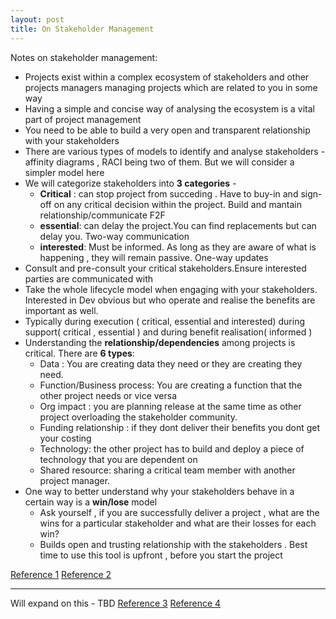 ```yaml
---
layout: post
title: On Stakeholder Management
---
```


Notes on stakeholder management:

- Projects exist within a complex ecosystem of stakeholders and other projects managers managing projects which are related to you in some way 
- Having a simple and concise way of analysing the ecosystem is a vital part of project management
- You need to be able to build a very open and transparent relationship with your stakeholders 
- There are various types of models to identify and analyse stakeholders - affinity diagrams , RACI being two of them. But we will consider a simpler model here
- We will categorize stakeholders into **3 categories** -
  - **Critical** : can stop project from succeding . Have to buy-in and sign-off on any critical decision within the project. Build and mantain relationship/communicate F2F
  - **essential**: can delay the project.You can find replacements but can delay you. Two-way communication
  - **interested**: Must be informed. As long as they are aware of what is happening , they will remain passive. One-way updates
- Consult and pre-consult your critical stakeholders.Ensure interested parties are communicated with
- Take the whole lifecycle model when engaging with your stakeholders. Interested in Dev obvious but who operate and realise the benefits are important as well.
- Typically during execution ( critical, essential and interested) during support( critical , essential ) and during benefit realisation( informed )
- Understanding the **relationship/dependencies** among projects is critical. There are **6 types**:
  - Data : You are creating data they need or they are creating they need.
  - Function/Business process: You are creating a function that the other project needs or vice versa
  - Org impact : you are planning release at the same time as other project overloading the stakeholder community.
  - Funding relationship : if they dont deliver their benefits you dont get your costing
  - Technology: the other project has to build and deploy a piece of technology that you are dependent on
  - Shared resource: sharing a critical team member with another project manager. 
- One way to better understand why your stakeholders behave in a certain way is a **win/lose** model
  - Ask yourself , if you are successfully deliver a project , what are the wins for a particular stakeholder and what are their losses for each win?
  - Builds open and trusting relationship with the stakeholders . Best time to use this tool is upfront , before you start the project

[Reference 1](https://youtu.be/zx8s2aAkTeU)
[Reference 2](https://minimumviableproject.beehiiv.com/p/stepbystep-guide-master-stakeholder-management)
- -------------------------------------------
Will expand on this - TBD
[Reference 3](https://minimumviableproject.beehiiv.com/p/stepbystep-guide-master-stakeholder-management)
[Reference 4](https://buildingromes.substack.com/p/lessons-stakeholder-management)


